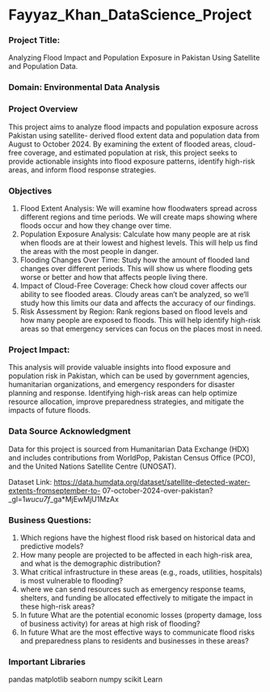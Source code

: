 # Fayyaz_Khan_DataScience_Project
### Project Title: 
Analyzing Flood Impact and Population Exposure in Pakistan Using Satellite and Population Data. 
### Domain: Environmental Data Analysis 
### Project Overview 
This project aims to analyze flood impacts and population exposure across Pakistan using satellite- derived flood extent data and population data from August to October 2024. By examining the extent of flooded areas, cloud-free coverage, and estimated population at risk, this project seeks to provide actionable insights into flood exposure patterns, identify high-risk areas, and inform flood response strategies. 
### Objectives 
1.	Flood Extent Analysis: We will examine how floodwaters spread across different regions and time periods. We will create maps showing where floods occur and how they change over time. 
2.	Population Exposure Analysis: Calculate how many people are at risk when floods are at their lowest and highest levels. This will help us find the areas with the most people in danger. 
3.	Flooding Changes Over Time: Study how the amount of flooded land changes over different periods. This will show us where flooding gets worse or better and how that affects people living there. 
4.	Impact of Cloud-Free Coverage: Check how cloud cover affects our ability to see flooded areas. Cloudy areas can’t be analyzed, so we’ll study how this limits our data and affects the accuracy of our findings. 
5.	Risk Assessment by Region: Rank regions based on flood levels and how many people are exposed to floods. This will help identify high-risk areas so that emergency services can focus on the places most in need. 
### Project Impact: 
 This analysis will provide valuable insights into flood exposure and population risk in Pakistan, which can be used by government agencies, humanitarian organizations, and emergency responders for disaster planning and response. Identifying high-risk areas can help optimize resource allocation, improve preparedness strategies, and mitigate the impacts of future floods. 
### Data Source Acknowledgment 
Data for this project is sourced from Humanitarian Data Exchange (HDX) and includes contributions from WorldPop, Pakistan Census Office (PCO), and the United Nations Satellite Centre (UNOSAT). 
 
 Dataset Link: https://data.humdata.org/dataset/satellite-detected-water-extents-fromseptember-to- 07-october-2024-over-pakistan?_gl=1*wucu7f*_ga*MjEwMjU1MzAx   
 
 ### Business Questions: 
 
1) Which regions have the highest flood risk based on historical data and predictive models?
2) How many people are projected to be affected in each high-risk area, and what is the demographic distribution?
3) What critical infrastructure in these areas (e.g., roads, utilities, hospitals) is most vulnerable to flooding?
4) where we can send resources such as emergency response teams, shelters, and funding be allocated effectively to mitigate the impact in these high-risk areas?
5) In future What are the potential economic losses (property damage, loss of business activity) for areas at high risk of flooding?
6) In future What are the most effective ways to communicate flood risks and preparedness plans to residents and businesses in these areas?

### Important Libraries
pandas
matplotlib
seaborn
numpy
scikit Learn


 
 
 
 
